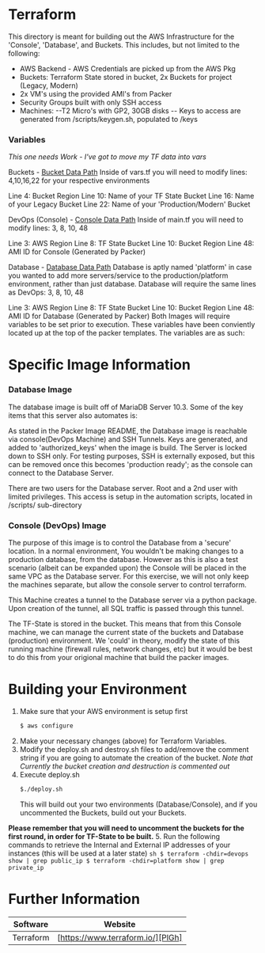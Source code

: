 # Terraform

This directory is meant for building out the AWS Infrastructure for the 'Console', 'Database', and Buckets. This includes, but not limited to the following:

- AWS Backend - AWS Credentials are picked up from the AWS Pkg
- Buckets: Terraform State stored in bucket, 2x Buckets for project (Legacy, Modern)
- 2x VM's using the provided AMI's from Packer
- Security Groups built with only SSH access
- Machines:
--T2 Micro's with GP2, 30GB disks
-- Keys to access are generated from /scripts/keygen.sh, populated to /keys

### Variables
*This one needs Work - I've got to move my TF data into vars*

Buckets - [Bucket Data Path](/global/buckets/)
Inside of vars.tf you will need to modify lines: 4,10,16,22 for your respective environments

Line 4: Bucket Region
Line 10: Name of your TF State Bucket
Line 16: Name of your Legacy Bucket
Line 22: Name of your 'Production/Modern' Bucket

DevOps (Console) - [Console Data Path](/Devops/)
Inside of main.tf you will need to modify lines: 3, 8, 10, 48

Line 3: AWS Region
Line 8: TF State Bucket
Line 10: Bucket Region
Line 48: AMI ID for Console (Generated by Packer)

Database - [Database Data Path](/platform/)
Database is aptly named 'platform' in case you wanted to add more servers/service to the production/platform environment, rather than just database. Database will require the same lines as DevOps: 3, 8, 10, 48

Line 3: AWS Region
Line 8: TF State Bucket
Line 10: Bucket Region
Line 48: AMI ID for Database (Generated by Packer)
Both Images will require variables to be set prior to execution. These variables have been conviently located up at the top of the packer templates. The variables are as such:

# Specific Image Information

### Database Image
The database image is built off of MariaDB Server 10.3. Some of the key items that this server also automates is:

As stated in the Packer Image README, the Database image is reachable via console(DevOps Machine) and SSH Tunnels. Keys are generated, and added to 'authorized_keys' when the image is build. The Server is locked down to SSH only. For testing purposes, SSH is externally exposed, but this can be removed once this becomes 'production ready'; as the console can connect to the Database Server.

There are two users for the Database server. Root and a 2nd user with limited privileges. This access is setup in the automation scripts, located in /scripts/ sub-directory

### Console (DevOps) Image
The purpose of this image is to control the Database from a 'secure' location. In a normal environment, You wouldn't be making changes to a production database, from the database. However as this is also a test scenario (albeit can be expanded upon) the Console will be placed in the same VPC as the Database server. For this exercise, we will not only keep the machines separate, but allow the console server to control terraform.

This Machine creates a tunnel to the Database server via a python package. Upon creation of the tunnel, all SQL traffic is passed through this tunnel.

The TF-State is stored in the bucket. This means that from this Console machine, we can manage the current state of the buckets and Database (production) environment. We 'could' in theory, modify the state of this running machine (firewall rules, network changes, etc) but it would be best to do this from your origional machine that build the packer images.

# Building your Environment

1. Make sure that your AWS environment is setup first
    ```sh
    $ aws configure
    ```
2. Make your necessary changes (above) for Terraform Variables. 
3. Modify the deploy.sh and destroy.sh files to add/remove the comment string if you are going to automate the creation of the bucket. *Note that Currently the bucket creation and destruction is commented out*
4. Execute deploy.sh
    ```sh
    $./deploy.sh
    ```
    This will build out your two environments (Database/Console), and if you uncommented the Buckets, build out your Buckets. 
    
**Please remember that you will need to uncomment the buckets for the first round, in order for TF-State to be built.**
5. Run the following commands to retrieve the Internal and External IP addresses of your instances (this will be used at a later state)
    ```sh
    $ terraform -chdir=devops show | grep public_ip
    $ terraform -chdir=platform show | grep private_ip
    ```
   
   
# Further Information

| Software | Website |
| ------ | ------ |
| Terraform | [https://www.terraform.io/][PlGh] |


